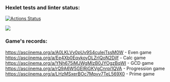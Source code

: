 ### Hexlet tests and linter status:
[![Actions Status](https://github.com/moushn/java-project-61/actions/workflows/hexlet-check.yml/badge.svg)](https://github.com/moushn/java-project-61/actions)

<a href="https://codeclimate.com/github/moushn/java-project-61/maintainability"><img src="https://api.codeclimate.com/v1/badges/98d3d1769bc7e96123f1/maintainability" /></a>

### Game's records:
https://asciinema.org/a/A0LKLVv0pUv9S4cuIejTssM0W - Even game
https://asciinema.org/a/Ee4Xb0EqykoyDLZrlQoN2Djlf - Calc game
https://asciinema.org/a/YNh675iMJWgMIzB0JYOgzBqWI - GCD game
https://asciinema.org/a/rQ9A6W5GElRjGKVgCnrpi1QVA - Progression game
https://asciinema.org/a/LHzMSxerBOc7Mpvv7TeL569X0 - Prime game
